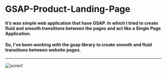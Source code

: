 # GSAP-Product-Landing-Page

#### It’s was simple web application that have GSAP. In which I tried to create fluid and smooth transitions between the pages and act like a Single Page Application.
#### So, I've been working with the gsap library to create smooth and fluid transitions between website pages.
***
![scren!](https://github.com/NaDiaCodin/LandingPage/blob/main/Screen%20LandingPage.png)
